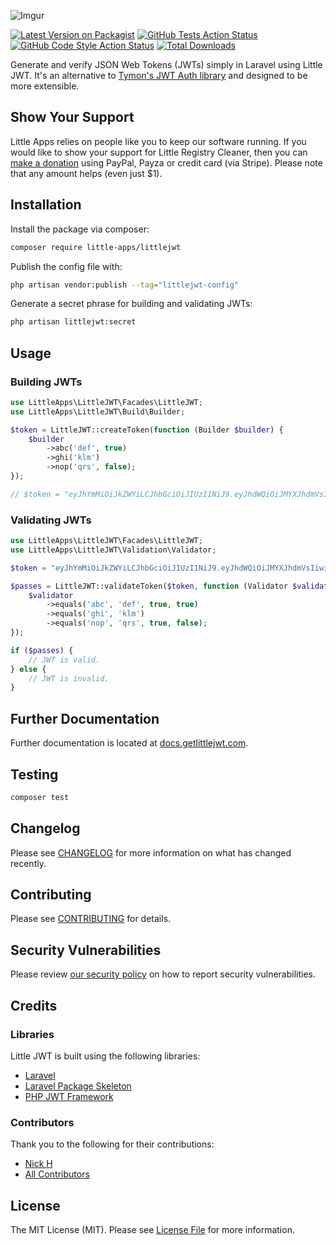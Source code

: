 ![Imgur](https://i.imgur.com/N3D0oUY.png?1)

[![Latest Version on Packagist](https://img.shields.io/packagist/v/little-apps/littlejwt.svg?style=flat-square)](https://packagist.org/packages/little-apps/littlejwt)
[![GitHub Tests Action Status](https://img.shields.io/github/workflow/status/little-apps/littlejwt/run-tests?label=tests)](https://github.com/little-apps/littlejwt/actions?query=workflow%3Arun-tests+branch%3Amain)
[![GitHub Code Style Action Status](https://img.shields.io/github/workflow/status/little-apps/littlejwt/Check%20&%20fix%20styling?label=code%20style)](https://github.com/little-apps/littlejwt/actions?query=workflow%3A"Check+%26+fix+styling"+branch%3Amain)
[![Total Downloads](https://img.shields.io/packagist/dt/little-apps/littlejwt.svg?style=flat-square)](https://packagist.org/packages/little-apps/littlejwt)

Generate and verify JSON Web Tokens (JWTs) simply in Laravel using Little JWT. It's an alternative to [Tymon's JWT Auth library](https://github.com/tymondesigns/jwt-auth) and designed to be more extensible.

## Show Your Support

Little Apps relies on people like you to keep our software running. If you would like to show your support for Little Registry Cleaner, then you can [make a donation](https://www.little-apps.com/?donate) using PayPal, Payza or credit card (via Stripe). Please note that any amount helps (even just $1).

## Installation

Install the package via composer:

```bash
composer require little-apps/littlejwt
```

Publish the config file with:

```bash
php artisan vendor:publish --tag="littlejwt-config"
```

Generate a secret phrase for building and validating JWTs:

```bash
php artisan littlejwt:secret
```

## Usage

### Building JWTs

```php
use LittleApps\LittleJWT\Facades\LittleJWT;
use LittleApps\LittleJWT\Build\Builder;

$token = LittleJWT::createToken(function (Builder $builder) {
    $builder
        ->abc('def', true)
        ->ghi('klm')
        ->nop('qrs', false);
});

// $token = "eyJhYmMiOiJkZWYiLCJhbGciOiJIUzI1NiJ9.eyJhdWQiOiJMYXJhdmVsIiwiZXhwIjoxNjQzMDg1NTEwLCJnaGkiOiJrbG0iLCJpYXQiOjE2NDMwODE5MTAsImlzcyI6Imh0dHA6Ly9sb2NhbGhvc3QiLCJqdGkiOiJkZmI1NzkyNy0yMzA5LTRjMTYtOTkyOC0zYTc4NDk2NzBlOWMiLCJuYmYiOjE2NDMwODE5MTAsIm5vcCI6InFycyJ9.ZxWbIY8bYPw8ZOjxBxxtcR0-6GztbMnEStWpvpojN4k";
```

### Validating JWTs
```php
use LittleApps\LittleJWT\Facades\LittleJWT;
use LittleApps\LittleJWT\Validation\Validator;

$token = "eyJhYmMiOiJkZWYiLCJhbGciOiJIUzI1NiJ9.eyJhdWQiOiJMYXJhdmVsIiwiZXhwIjoxNjQzMDg1NTEwLCJnaGkiOiJrbG0iLCJpYXQiOjE2NDMwODE5MTAsImlzcyI6Imh0dHA6Ly9sb2NhbGhvc3QiLCJqdGkiOiJkZmI1NzkyNy0yMzA5LTRjMTYtOTkyOC0zYTc4NDk2NzBlOWMiLCJuYmYiOjE2NDMwODE5MTAsIm5vcCI6InFycyJ9.ZxWbIY8bYPw8ZOjxBxxtcR0-6GztbMnEStWpvpojN4k";

$passes = LittleJWT::validateToken($token, function (Validator $validator) {
    $validator
        ->equals('abc', 'def', true, true)
        ->equals('ghi', 'klm')
        ->equals('nop', 'qrs', true, false);
});

if ($passes) {
    // JWT is valid.
} else {
    // JWT is invalid.
}
```

## Further Documentation

Further documentation is located at [docs.getlittlejwt.com](https://docs.getlittlejwt.com/).

## Testing

```bash
composer test
```

## Changelog

Please see [CHANGELOG](CHANGELOG.md) for more information on what has changed recently.

## Contributing

Please see [CONTRIBUTING](.github/CONTRIBUTING.md) for details.

## Security Vulnerabilities

Please review [our security policy](../../security/policy) on how to report security vulnerabilities.

## Credits

### Libraries

Little JWT is built using the following libraries:

 * [Laravel](https://laravel.com/)
 * [Laravel Package Skeleton](https://github.com/spatie/package-skeleton-laravel)
 * [PHP JWT Framework](https://github.com/web-token/jwt-framework)

### Contributors

Thank you to the following for their contributions:

- [Nick H](https://github.com/little-apps)
- [All Contributors](../../contributors)

## License

The MIT License (MIT). Please see [License File](LICENSE.md) for more information.
